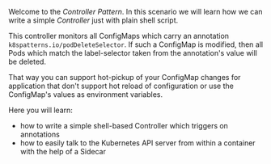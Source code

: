Welcome to the _Controller Pattern_. In this scenario we will learn how we can write a simple _Controller_ just with plain shell script.

This controller monitors all ConfigMaps which carry an annotation `k8spatterns.io/podDeleteSelector`. If such a ConfigMap is modified, then all Pods which match the label-selector taken from the annotation's value will be deleted.

That way you can support hot-pickup of your ConfigMap changes for application that don't support hot reload of configuration or use the ConfigMap's values as environment variables.

Here you will learn:

* how to write a simple shell-based Controller which triggers on annotations
* how to easily talk to the Kubernetes API server from within a container with the help of a Sidecar
